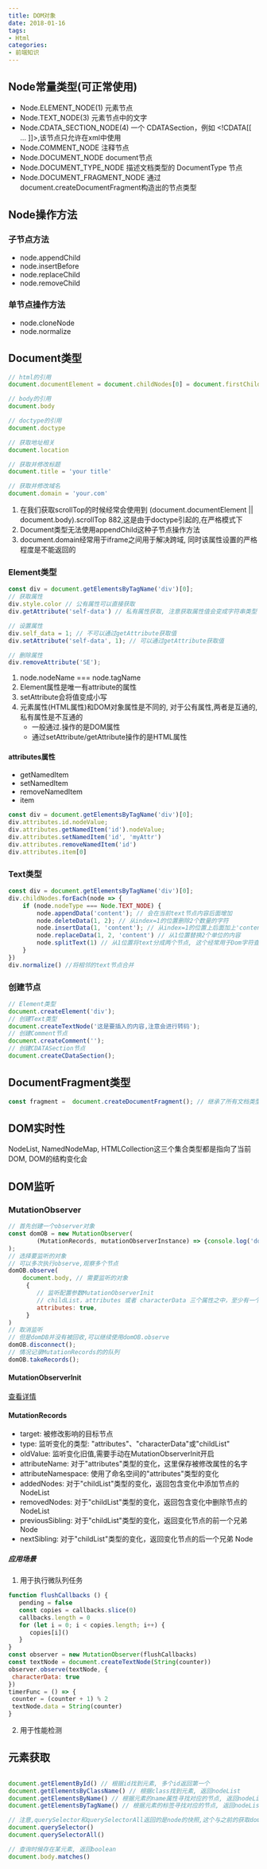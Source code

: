 ```yaml
---
title: DOM对象
date: 2018-01-16
tags:
- Html
categories:
- 前端知识
---
```


## Node常量类型(可正常使用)
- Node.ELEMENT_NODE(1) 元素节点
- Node.TEXT_NODE(3) 元素节点中的文字
- Node.CDATA_SECTION_NODE(4) 一个 CDATASection，例如 <!CDATA[[ … ]]>,该节点只允许在xml中使用
- Node.COMMENT_NODE 注释节点
- Node.DOCUMENT_NODE document节点
- Node.DOCUMENT_TYPE_NODE 描述文档类型的 DocumentType 节点
- Node.DOCUMENT_FRAGMENT_NODE 通过document.createDocumentFragment构造出的节点类型

## Node操作方法
### 子节点方法
- node.appendChild
- node.insertBefore
- node.replaceChild
- node.removeChild
### 单节点操作方法
- node.cloneNode
- node.normalize

## Document类型
```js
// html的引用
document.documentElement = document.childNodes[0] = document.firstChild;

// body的引用
document.body

// doctype的引用
document.doctype

// 获取地址相关
document.location

// 获取并修改标题
document.title = 'your title'

// 获取并修改域名
document.domain = 'your.com'


```

1. 在我们获取scrollTop的时候经常会使用到 (document.documentElement || document.body).scrollTop
882,这是由于doctype引起的,在严格模式下
2. Document类型无法使用appendChild这种子节点操作方法 
3. document.domain经常用于iframe之间用于解决跨域, 同时该属性设置的严格程度是不能返回的

### Element类型

```js
const div = document.getElementsByTagName('div')[0];
// 获取属性
div.style.color // 公有属性可以直接获取
div.getAttribute('self-data') // 私有属性获取, 注意获取属性值会变成字符串类型

// 设置属性
div.self_data = 1; // 不可以通过getAttribute获取值
div.setAttribute('self-data', 1); // 可以通过getAttribute获取值

// 删除属性
div.removeAttribute('SE');
```
1. node.nodeName === node.tagName
2. Element属性是唯一有attribute的属性
3. setAttribute会将值变成小写 
3. 元素属性(HTML属性)和DOM对象属性是不同的, 对于公有属性,两者是互通的,私有属性是不互通的
   - 一般通过.操作的是DOM属性 
   - 通过setAttribute/getAttribute操作的是HTML属性 
   
#### attributes属性 
- getNamedItem
- setNamedItem
- removeNamedItem
- item
```js
const div = document.getElementsByTagName('div')[0];
div.attributes.id.nodeValue;
div.attributes.getNamedItem('id').nodeValue;
div.attributes.setNamedItem('id', 'myAttr')
div.attributes.removeNamedItem('id')
div.attributes.item[0]
```

### Text类型
```js
const div = document.getElementsByTagName('div')[0];
div.childNodes.forEach(node => {
    if (node.nodeType === Node.TEXT_NODE) {
        node.appendData('content'); // 会在当前text节点内容后面增加
        node.deleteData(1, 2); // 从index=1的位置删除2个数量的字符
        node.insertData(1, 'content'); // 从index=1的位置上后面加上'content'内容
        node.replaceData(1, 2, 'content') // 从1位置替换2个单位的内容
        node.splitText(1) // 从1位置将text分成两个节点, 这个经常用于Dom字符查询并高亮显示
    }
})
div.normalize() //将相邻的text节点合并
```

### 创建节点
```js
// Element类型
document.createElement('div');
// 创建Text类型
document.createTextNode('这是要插入的内容,注意会进行转码');
// 创建Comment节点
document.createComment('');
// 创建CDATASection节点
document.createCDataSection();
```

## DocumentFragment类型
```js
const fragment =  document.createDocumentFragment(); // 继承了所有文档类型具备的可以执行DOM操作的方法
```

## DOM实时性
NodeList, NamedNodeMap, HTMLCollection这三个集合类型都是指向了当前DOM, DOM的结构变化会

## DOM监听
### MutationObserver
```js
// 首先创建一个observer对象
const domOB = new MutationObserver(
        (MutationRecords, mutationObserverInstance) => {console.log('dom has changed')}
);
// 选择要监听的对象
// 可以多次执行observe,观察多个节点
domOB.observe(
    document.body, // 需要监听的对象
     {
        // 监听配置参数MutationObserverInit
        // childList，attributes 或者 characterData 三个属性之中，至少有一个必须为 true
        attributes: true, 
     }
)
// 取消监听
// 但是domDB并没有被回收,可以继续使用domOB.observe
domOB.disconnect();
// 情况记录MutationRecords的的队列
domOB.takeRecords();
```


#### MutationObserverInit
[查看详情](https://developer.mozilla.org/zh-CN/docs/Web/API/MutationObserverInit)
#### MutationRecords
- target: 被修改影响的目标节点
- type: 监听变化的类型: "attributes"、"characterData"或"childList"
- oldValue: 监听变化旧值,需要手动在MutationObserverInit开启
- attributeName: 对于"attributes"类型的变化，这里保存被修改属性的名字
- attributeNamespace: 使用了命名空间的"attributes"类型的变化
- addedNodes: 对于"childList"类型的变化，返回包含变化中添加节点的 NodeList
- removedNodes: 对于"childList"类型的变化，返回包含变化中删除节点的 NodeList
- previousSibling: 对于"childList"类型的变化，返回变化节点的前一个兄弟 Node
- nextSibling: 对于"childList"类型的变化，返回变化节点的后一个兄弟 Node

##### 应用场景
1. 用于执行微队列任务
```js
function flushCallbacks () {
   pending = false
   const copies = callbacks.slice(0)
   callbacks.length = 0
   for (let i = 0; i < copies.length; i++) {
      copies[i]()
   }
}
const observer = new MutationObserver(flushCallbacks)
const textNode = document.createTextNode(String(counter))
observer.observe(textNode, {
 characterData: true
})
timerFunc = () => {
 counter = (counter + 1) % 2
 textNode.data = String(counter)
}
```
2. 用于性能检测
## 元素获取

```js

document.getElementById() // 根据id找到元素, 多个id返回第一个 
document.getElementsByClassName() // 根据class找到元素, 返回nodeList
document.getElementsByName() // 根据元素的name属性寻找对应的节点, 返回nodeList
document.getElementsByTagName() // 根据元素的标签寻找对应的节点, 返回nodeList

// 注意,querySelector和querySelectorAll返回的是node的快照,这个与之前的获取dom元素的方法不同
document.querySelector()
document.querySelectorAll() 

// 查询时候存在某元素, 返回boolean
document.body.matches()
```
